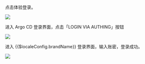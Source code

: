 <IntegrationDetailCard :title="`体验登录`">

点击体验登录。

![](~@imagesZhCn/integration/argo-cd/3-1.png)

进入 Argo CD 登录界面，点击「LOGIN VIA AUTHING」按钮

![](~@imagesZhCn/integration/argo-cd/3-2.png)

进入 {{$localeConfig.brandName}} 登录界面，输入账密，登录成功。

![](~@imagesZhCn/integration/argo-cd/3-3.png)

</IntegrationDetailCard>

